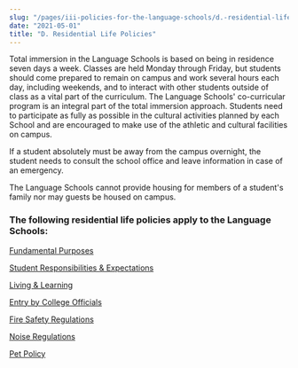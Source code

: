 ```yaml
---
slug: "/pages/iii-policies-for-the-language-schools/d.-residential-life-policies"
date: "2021-05-01"
title: "D. Residential Life Policies"
---
```


Total immersion in the Language Schools is based on being in residence seven days a week. Classes are held Monday through Friday, but students should come prepared to remain on campus and work several hours each day, including weekends, and to interact with other students outside of class as a vital part of the curriculum. The Language Schools' co-curricular program is an integral part of the total immersion approach. Students need to participate as fully as possible in the cultural activities planned by each School and are encouraged to make use of the athletic and cultural facilities on campus.

If a student absolutely must be away from the campus overnight, the student needs to consult the school office and leave information in case of an emergency.

The Language Schools cannot provide housing for members of a student's family nor may guests be housed on campus.

### The following residential life policies apply to the Language Schools:

[Fundamental Purposes](http://www.middlebury.edu/pages/ii-ug-college-policies/ug-policies/res-life-conduct-policies/residential-life-policies#fundamental)

[Student Responsibilities & Expectations](http://www.middlebury.edu/pages/ii-ug-college-policies/ug-policies/res-life-conduct-policies/residential-life-policies#student)

[Living & Learning](http://www.middlebury.edu/pages/ii-ug-college-policies/ug-policies/res-life-conduct-policies/residential-life-policies#living)

[Entry by College Officials](http://www.middlebury.edu/pages/ii-ug-college-policies/ug-policies/res-life-conduct-policies/residential-life-policies#entry)

[Fire Safety Regulations](http://www.middlebury.edu/pages/ii-ug-college-policies/ug-policies/res-life-conduct-policies/residential-life-policies#firesafety)

[Noise Regulations](http://www.middlebury.edu/pages/ii-ug-college-policies/ug-policies/res-life-conduct-policies/residential-life-policies#noise)

[Pet Policy](http://www.middlebury.edu/pages/ii-ug-college-policies/commun-policies/pets)
